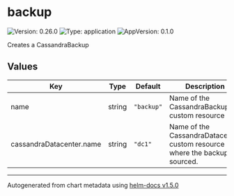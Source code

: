 # backup

![Version: 0.26.0](https://img.shields.io/badge/Version-0.26.0-informational?style=flat-square) ![Type: application](https://img.shields.io/badge/Type-application-informational?style=flat-square) ![AppVersion: 0.1.0](https://img.shields.io/badge/AppVersion-0.1.0-informational?style=flat-square)

Creates a CassandraBackup

## Values

| Key | Type | Default | Description |
|-----|------|---------|-------------|
| name | string | `"backup"` | Name of the CassandraBackup custom resource |
| cassandraDatacenter.name | string | `"dc1"` | Name of the CassandraDatacenter custom resource where the backup is sourced. |

----------------------------------------------
Autogenerated from chart metadata using [helm-docs v1.5.0](https://github.com/norwoodj/helm-docs/releases/v1.5.0)

